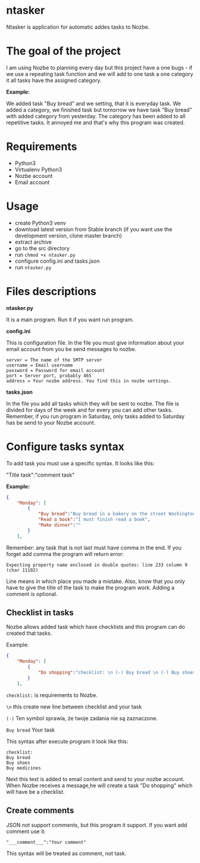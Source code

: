 # ntasker
Ntasker is application for automatic addes tasks to Nozbe. 

# The goal of the project

I am using Nozbe to planning every day but this project have a one bugs - if we use a repeating task function and we will add to one task a one category it all tasks have the assigned category.

**Example:**

We added task "Buy bread" and we setting, that it is everyday task. We added a category, we finished task but tomorrow we have task "Buy bread" with added category from yesterday. The category has been added to all repetitive tasks. It annoyed me and that's why this program was created.

# Requirements

- Python3
- Virtualenv Python3
- Nozbe account
- Email account

# Usage

- create Python3 venv
- download latest version from Stable branch (if you want use the development version, clone master branch)
- extract archive 
- go to the src directory
- run `chmod +x ntasker.py`
- configure config.ini and tasks.json
- run `ntasker.py`

# Files descriptions

**ntasker.py**

It is a main program. Run it if you want run program.

**config.ini**

This is configuration file. In the file you must give information about your email account from you be send messages to nozbe.

```text
server = The name of the SMTP server
username = Email username
password = Password for email account
port = Server port, probably 465
address = Your nozbe address. You find this in nozbe settings.
```

**tasks.json**

In the file you add all tasks which they will be sent to nozbe. The file is divided for days of the week and for every you can add other tasks. Remember, if you run program  in Saturday, only tasks added to Saturday has be send to your Nozbe account.

# Configure tasks syntax

To add task you must use a specific syntax. It looks like this:

"Title task":"comment task"

**Example:**

```json
{
    "Monday": [
        {
            "Buy bread":"Buy bread in a bakery on the street Washington",
            "Read a book":"I must finish read a book",
            "Make dinner":""
        }
    ],
```

Remember: any task that is not last must have comma in the end. If you forget add comma the program will return error:

```text
Expecting property name enclosed in double quotes: line 233 column 9 (char 11102)
```

Line means in which place you made a mistake. Also, know that you only have to give the title of the task to make the program work. Adding a comment is optional.

## Checklist in tasks

Nozbe allows added task which have checklists and this program  can do created that tasks. 

Example:

```json
{
    "Monday": [
        {
            "Do shopping":"checklist: \n (-) Buy bread \n (-) Buy shoes \n (-) Buy medicines"
        }
    ],
```

`checklist:` is requirements to Nozbe.

`\n` this create new line between checklist and your task

`(-)` Ten symbol sprawia, że twoje zadania nie są zaznaczone.

`Buy bread` Your task

This syntax after execute program it look like this: 

```text
checklist:
Buy bread
Buy shoes
Buy medicines
```

Next this text is added to email content and send to your nozbe account. When Nozbe receives a message,he will create a task "Do shopping" which will have be a checklist.

## Create comments

JSON not support comments, but this program it support. If you want add comment use it: 

```text
"___comment___":"Your comment"
```

This syntax will be treated as comment, not task.
